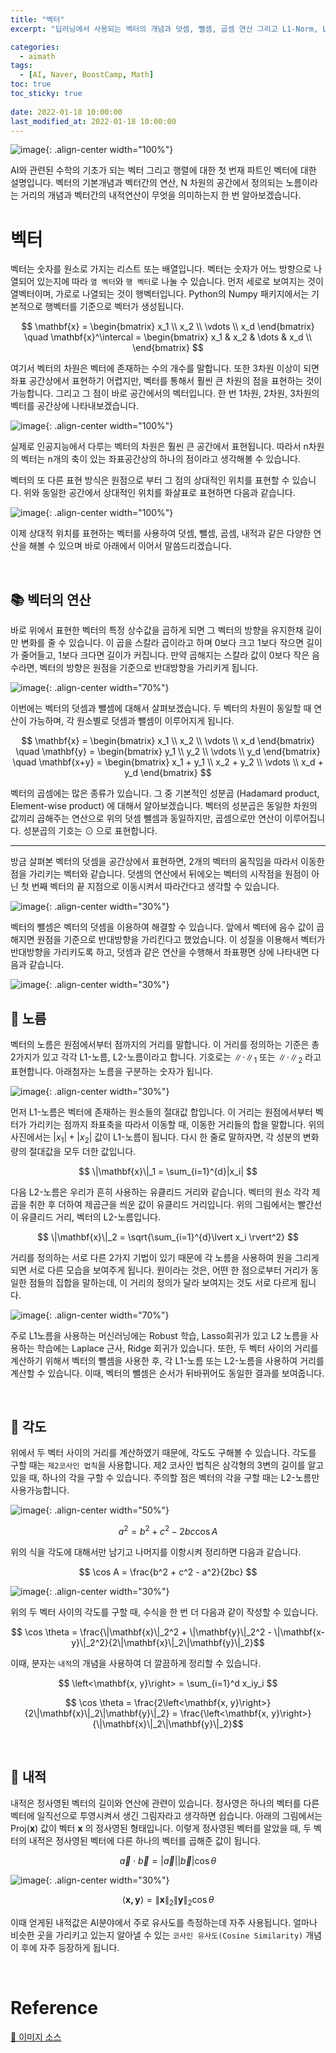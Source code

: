 ```yaml
---
title: "벡터"
excerpt: "딥러닝에서 사용되는 벡터의 개념과 덧셈, 뺄셈, 곱셈 연산 그리고 L1-Norm, L2-Norm, 내적에 대해서 설명합니다."

categories:
  - aimath
tags:
  - [AI, Naver, BoostCamp, Math]
toc: true
toc_sticky: true
 
date: 2022-01-18 10:00:00
last_modified_at: 2022-01-18 10:00:00
---
```


![image](https://user-images.githubusercontent.com/91870042/175080135-6fcfcfac-1425-488d-83dd-e3eb09c646f8.png){: .align-center width="100%"}

AI와 관련된 수학의 기초가 되는 벡터 그리고 행렬에 대한 첫 번재 파트인 벡터에 대한 설명입니다. 벡터의 기본개념과 벡터간의 연산, N 차원의 공간에서 정의되는 노름이라는 거리의 개념과 벡터간의 내적연산이 무엇을 의미하는지 한 번 알아보겠습니다.

# 벡터

벡터는 숫자를 원소로 가지는 리스트 또는 배열입니다. 벡터는 숫자가 어느 방향으로 나열되어 있는지에 따라 `열 벡터`와 `행 벡터`로 나눌 수 있습니다. 먼저 세로로 보여지는 것이 열벡터이며, 가로로 나열되는 것이 행벡터입니다. Python의 Numpy 패키지에서는 기본적으로 행벡터를 기준으로 벡터가 생성됩니다.

$$
\mathbf{x} = \begin{bmatrix}
x_1 \\
x_2 \\
\vdots \\
x_d
\end{bmatrix}
\quad
\mathbf{x}^\intercal = \begin{bmatrix}
x_1 & x_2 & \dots & x_d \\
\end{bmatrix}
$$

여기서 벡터의 차원은 벡터에 존재하는 수의 개수를 말합니다. 또한 3차원 이상이 되면 좌표 공간상에서 표현하기 어렵지만, 벡터를 통해서 훨씬 큰 차원의 점을 표현하는 것이 가능합니다. 그리고 그 점이 바로 공간에서의 벡터입니다. 한 번 1차원, 2차원, 3차원의 벡터를 공간상에 나타내보겠습니다.

![image](https://user-images.githubusercontent.com/91870042/175086401-3299b557-c2fa-4ea1-a8c5-5c1f5f7c2db7.png){: .align-center width="100%"}

실제로 인공지능에서 다루는 벡터의 차원은 훨씬 큰 공간에서 표현됩니다. 따라서 n차원의 벡터는 n개의 축이 있는 좌표공간상의 하나의 점이라고 생각해볼 수 있습니다.

벡터의 또 다른 표현 방식은 원점으로 부터 그 점의 상대적인 위치를 표현할 수 있습니다. 위와 동일한 공간에서 상대적인 위치를 화살표로 표현하면 다음과 같습니다.

![image](https://user-images.githubusercontent.com/91870042/175088143-a96c5a28-dd48-4882-a5ea-c277e9c29b8a.png){: .align-center width="100%"}

이제 상대적 위치를 표현하는 벡터를 사용하여 덧셈, 뺄셈, 곱셈, 내적과 같은 다양한 연산을 해볼 수 있으며 바로 아래에서 이어서 말씀드리겠습니다.

<br>

## 📚 벡터의 연산

바로 위에서 표현한 벡터의 특정 상수값을 곱하게 되면 그 벡터의 방향을 유지한채 길이만 변화를 줄 수 있습니다. 이 곱을 스칼라 곱이라고 하며 0보다 크고 1보다 작으면 길이가 줄어들고, 1보다 크다면 길이가 커집니다. 만약 곱해지는 스칼라 값이 0보다 작은 음수라면, 벡터의 방향은 원점을 기준으로 반대방향을 가리키게 됩니다.

![image](https://user-images.githubusercontent.com/91870042/175092061-97b51046-9146-4866-ab45-c537654c62a1.png){: .align-center width="70%"}

이번에는 벡터의 덧셈과 뺄셈에 대해서 살펴보겠습니다. 두 벡터의 차원이 동일할 때 연산이 가능하며, 각 원소별로 덧셈과 뺄셈이 이루어지게 됩니다.

$$
\mathbf{x} = \begin{bmatrix}
x_1 \\
x_2 \\
\vdots \\
x_d
\end{bmatrix}
\quad
\mathbf{y} = \begin{bmatrix}
y_1 \\
y_2 \\
\vdots \\
y_d
\end{bmatrix}
\quad
\mathbf{x+y} = \begin{bmatrix}
x_1 + y_1 \\
x_2 + y_2 \\
\vdots \\
x_d + y_d
\end{bmatrix}
$$

벡터의 곱셈에는 많은 종류가 있습니다. 그 중 기본적인 성분곱 (Hadamard product, Element-wise product) 에 대해서 알아보겠습니다. 벡터의 성분곱은 동일한 차원의 값끼리 곱해주는 연산으로 위의 덧셈 뺄셈과 동일하지만, 곱셈으로만 연산이 이루어집니다. 성분곱의 기호는 $\odot$ 으로 표현합니다.

---

방금 살펴본 벡터의 덧셈을 공간상에서 표현하면, 2개의 벡터의 움직임을 따라서 이동한 점을 가리키는 벡터와 같습니다. 덧셈의 연산에서 뒤에오는 벡터의 시작점을 원점이 아닌 첫 번째 벡터의 끝 지점으로 이동시켜서 따라간다고 생각할 수 있습니다.

![image](https://user-images.githubusercontent.com/91870042/175183966-c1521f29-9739-44e5-9481-fb2a24ee4fe4.png){: .align-center width="30%"}

벡터의 뺄셈은 벡터의 덧셈을 이용하여 해결할 수 있습니다. 앞에서 벡터에 음수 값이 곱해지면 원점을 기준으로 반대방향을 가리킨다고 했었습니다. 이 성질을 이용해서 벡터가 반대방향을 가리키도록 하고, 덧셈과 같은 연산을 수행해서 좌표평면 상에 나타내면 다음과 같습니다.

![image](https://user-images.githubusercontent.com/91870042/175184259-04b37fe0-7700-42f8-bfa4-729bad81bf3a.png){: .align-center width="30%"}

## 📔 노름

벡터의 노름은 원점에서부터 점까지의 거리를 말합니다. 이 거리를 정의하는 기준은 총 2가지가 있고 각각 L1-노름, L2-노름이라고 합니다. 기호로는 $\left\| \cdot \right\|_1$ 또는 $\left\| \cdot\right\|_2$ 라고 표현합니다. 아래첨자는 노름을 구분하는 숫자가 됩니다.

![image](https://user-images.githubusercontent.com/91870042/175185139-0e8ad9a2-6e04-4d93-a54a-9354c617b339.png){: .align-center width="30%"}

먼저 L1-노름은 벡터에 존재하는 원소들의 절대값 합입니다. 이 거리는 원점에서부터 벡터가 가리키는 점까지 좌표축을 따라서 이동할 때, 이동한 거리들의 합을 말합니다. 위의 사진에서는 $\lvert x_1\rvert + \lvert x_2\rvert$ 값이 L1-노름이 됩니다. 다시 한 줄로 말하자면, 각 성분의 변화량의 절대값을 모두 더한 값입니다.

$$ \|\mathbf{x}\|_1 = \sum_{i=1}^{d}|x_i| $$

다음 L2-노름은 우리가 흔히 사용하는 유클리드 거리와 같습니다. 벡터의 원소 각각 제곱을 취한 후 더하여 제곱근을 씌운 값이 유클리드 거리입니다. 위의 그림에서는 빨간선이 유클리드 거리, 벡터의 L2-노름입니다.

$$ \|\mathbf{x}\|_2 = \sqrt{\sum_{i=1}^{d}\lvert x_i \rvert^2} $$

거리를 정의하는 서로 다른 2가지 기법이 있기 때문에 각 노름을 사용하여 원을 그리게 되면 서로 다른 모습을 보여주게 됩니다. 원이라는 것은, 어떤 한 점으로부터 거리가 동일한 점들의 집합을 말하는데, 이 거리의 정의가 달라 보여지는 것도 서로 다르게 됩니다.

![image](https://user-images.githubusercontent.com/91870042/175186341-563551a0-3049-478c-b027-d2fe9d9dee58.png){: .align-center width="70%"}

주로 L1노름을 사용하는 머신러닝에는 Robust 학습, Lasso회귀가 있고 L2 노름을 사용하는 학습에는 Laplace 근사, Ridge 회귀가 있습니다. 또한, 두 벡터 사이의 거리를 계산하기 위해서 벡터의 뺄셈을 사용한 후, 각 L1-노름 또는 L2-노름을 사용하여 거리를 계산할 수 있습니다. 이때, 벡터의 뺄셈은 순서가 뒤바뀌어도 동일한 결과를 보여줍니다.

<br>

## 📕 각도

위에서 두 벡터 사이의 거리를 계산하였기 때문에, 각도도 구해볼 수 있습니다. 각도를 구할 때는 `제2코사인 법칙`을 사용합니다. 제2 코사인 법칙은 삼각형의 3변의 길이를 알고 있을 때, 하나의 각을 구할 수 있습니다. 주의할 점은 벡터의 각을 구할 때는 L2-노름만 사용가능합니다.

![image](https://user-images.githubusercontent.com/91870042/175188036-ef296867-8e68-4f38-8adb-d71132f1974e.png){: .align-center width="50%"}

$$ a^2 = b^2 + c^2 - 2bc \cos A $$

위의 식을 각도에 대해서만 남기고 나머지를 이항시켜 정리하면 다음과 같습니다.

$$ \cos A = \frac{b^2 + c^2 - a^2}{2bc} $$

![image](https://user-images.githubusercontent.com/91870042/175188566-d2870874-2137-4303-94c5-221157aa0ace.png){: .align-center width="30%"}

위의 두 벡터 사이의 각도를 구할 때, 수식을 한 번 더 다음과 같이 작성할 수 있습니다.

$$ \cos \theta  = \frac{\|\mathbf{x}\|_2^2 + \|\mathbf{y}\|_2^2 - \|\mathbf{x-y}\|_2^2}{2\|\mathbf{x}\|_2\|\mathbf{y}\|_2}$$

이때, 분자는 `내적`의 개념을 사용하여 더 깔끔하게 정리할 수 있습니다.

$$ \left<\mathbf{x, y}\right> = \sum_{i=1}^d x_iy_i $$

$$ \cos \theta  = \frac{2\left<\mathbf{x, y}\right>}{2\|\mathbf{x}\|_2\|\mathbf{y}\|_2} = \frac{\left<\mathbf{x, y}\right>}{\|\mathbf{x}\|_2\|\mathbf{y}\|_2}$$

<br>

## 📗 내적
내적은 정사영된 벡터의 길이와 연산에 관련이 있습니다. 정사영은 하나의 벡터를 다른 벡터에 일직선으로 투영시켜서 생긴 그림자라고 생각하면 쉽습니다. 아래의 그림에서는 $\text{Proj}(\mathbf{x})$ 값이 벡터 $\mathbf{x}$ 의 정사영된 형태입니다. 이렇게 정사영된 벡터를 알았을 때, 두 벡터의 내적은 정사영된 벡터에 다른 하나의 벡터를 곱해준 값이 됩니다.

$$ \vec{a} \cdot \vec{b} = |\vec{a}| |\vec{b}| \cos \theta $$

![image](https://user-images.githubusercontent.com/91870042/175190455-1bce070a-ee1f-4a3c-91d8-3cf4714602dc.png){: .align-center width="30%"}

$$ \left< \mathbf{x, y}\right> = \|\mathbf{x}\|_2\|\mathbf{y}\|_2\cos \theta$$

이때 얻게된 내적값은 AI분야에서 주로 유사도를 측정하는데 자주 사용됩니다. 얼마나 비슷한 곳을 가리키고 있는지 알아낼 수 있는 `코사인 유사도(Cosine Similarity)` 개념이 후에 자주 등장하게 됩니다.

<br>

# Reference

[🎨 이미지 소스](https://unsplash.com/photos/OyCl7Y4y0Bk)